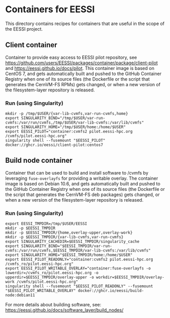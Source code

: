 # Containers for EESSI

This directory contains recipes for containers that are useful in the scope of the EESSI project.

## Client container

Container to provide easy access to EESSI pilot repository,
see https://github.com/users/EESSI/packages/container/package/client-pilot and https://eessi.github.io/docs/pilot.
This container image is based on CentOS 7, and gets automatically built and pushed to the GitHub Container Registry when one of its
source files (the Dockerfile or the script that generates the CernVM-FS RPMs) gets changed,
or when a new version of the filesystem-layer repository is released.

### Run (using Singularity)

```
mkdir -p /tmp/$USER/{var-lib-cvmfs,var-run-cvmfs,home}
export SINGULARITY_BIND="/tmp/$USER/var-run-cvmfs:/var/run/cvmfs,/tmp/$USER/var-lib-cvmfs:/var/lib/cvmfs"
export SINGULARITY_HOME="/tmp/$USER/home:/home/$USER"
export EESSI_PILOT="container:cvmfs2 pilot.eessi-hpc.org /cvmfs/pilot.eessi-hpc.org"
singularity shell --fusemount "$EESSI_PILOT" docker://ghcr.io/eessi/client-pilot:centos7
```

## Build node container

Container that can be used to build and install software to /cvmfs by leveraging `fuse-overlayfs` for
providing a writable overlay.
The container image is based on Debian 10.6, and gets automatically built and pushed to the GitHub Container Registry when one of its
source files (the Dockerfile or the script that generates the CernVM-FS deb packages) gets changed,
or when a new version of the filesystem-layer repository is released.

### Run (using Singularity)
```
export EESSI_TMPDIR=/tmp/$USER/EESSI
mkdir -p $EESSI_TMPDIR
mkdir -p $EESSI_TMPDIR/{home,overlay-upper,overlay-work}
mkdir -p $EESSI_TMPDIR/{var-lib-cvmfs,var-run-cvmfs}
export SINGULARITY_CACHEDIR=$EESSI_TMPDIR/singularity_cache
export SINGULARITY_BIND="$EESSI_TMPDIR/var-run-cvmfs:/var/run/cvmfs,$EESSI_TMPDIR/var-lib-cvmfs:/var/lib/cvmfs"
export SINGULARITY_HOME="$EESSI_TMPDIR/home:/home/$USER"
export EESSI_PILOT_READONLY="container:cvmfs2 pilot.eessi-hpc.org /cvmfs_ro/pilot.eessi-hpc.org"
export EESSI_PILOT_WRITABLE_OVERLAY="container:fuse-overlayfs -o lowerdir=/cvmfs_ro/pilot.eessi-hpc.org -o upperdir=$EESSI_TMPDIR/overlay-upper -o workdir=$EESSI_TMPDIR/overlay-work /cvmfs/pilot.eessi-hpc.org"
singularity shell --fusemount "$EESSI_PILOT_READONLY" --fusemount "$EESSI_PILOT_WRITABLE_OVERLAY" docker://ghcr.io/eessi/build-node:debian11
```

For more details about building software, see: https://eessi.github.io/docs/software_layer/build_nodes/
